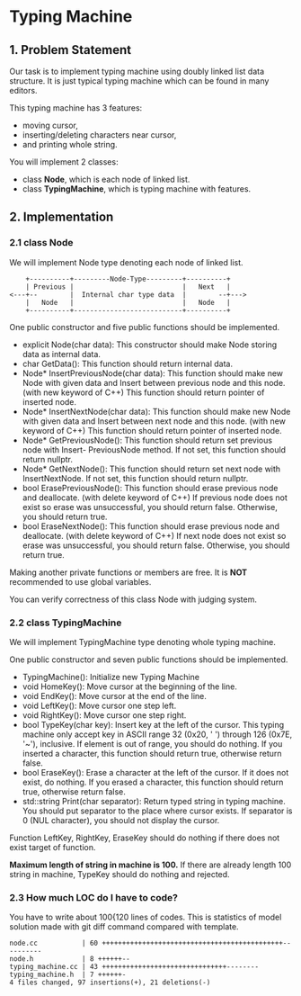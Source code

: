 # Typing Machine

## 1. Problem Statement
Our task is to implement typing machine using doubly linked list data structure. It is just
typical typing machine which can be found in many editors.

This typing machine has 3 features:

- moving cursor,
- inserting/deleting characters near cursor,
- and printing whole string.

You will implement 2 classes:

- class **Node**, which is each node of linked list.
- class **TypingMachine**, which is typing machine with features.


## 2. Implementation
### 2.1 class Node
We will implement Node type denoting each node of linked list.
```
    +----------+---------Node-Type---------+----------+
    | Previous |                           |   Next   |
<---+--        |  Internal char type data  |        --+--->
    |   Node   |                           |   Node   |
    +----------+---------------------------+----------+
```

  One public constructor and five public functions should be implemented.
  - explicit Node(char data): This constructor should make Node storing data as internal
  data.
  - char GetData(): This function should return internal data.
  - Node* InsertPreviousNode(char data): This function should make new Node with given data and Insert between previous node and this node. (with new keyword of C++) This function should return pointer of inserted node.
  - Node* InsertNextNode(char data): This function should make new Node with given
  data and Insert between next node and this node. (with new keyword of C++) This
  function should return pointer of inserted node.
  - Node* GetPreviousNode(): This function should return set previous node with Insert-
  PreviousNode method. If not set, this function should return nullptr.
  - Node* GetNextNode(): This function should return set next node with InsertNextNode.
  If not set, this function should return nullptr.
  - bool ErasePreviousNode(): This function should erase previous node and deallocate.
  (with delete keyword of C++) If previous node does not exist so erase was unsuccessful,
  you should return false. Otherwise, you should return true.
  - bool EraseNextNode(): This function should erase previous node and deallocate. (with
  delete keyword of C++) If next node does not exist so erase was unsuccessful, you should
  return false. Otherwise, you should return true.


Making another private functions or members are free. It is **NOT** recommended to use
global variables.

You can verify correctness of this class Node with judging system.

### 2.2 class TypingMachine
We will implement TypingMachine type denoting whole typing machine.

  One public constructor and seven public functions should be implemented.
  - TypingMachine(): Initialize new Typing Machine
  - void HomeKey(): Move cursor at the beginning of the line.
  - void EndKey(): Move cursor at the end of the line.
  - void LeftKey(): Move cursor one step left.
  - void RightKey(): Move cursor one step right.
  - bool TypeKey(char key): Insert key at the left of the cursor. This typing machine only accept key in ASCII range 32 (0x20, ' ') through 126 (0x7E, '~'), inclusive. If element is out of range, you should do nothing. If you inserted a character, this function should return true, otherwise return false.
  - bool EraseKey(): Erase a character at the left of the cursor. If it does not exist, do nothing. If you erased a character, this function should return true, otherwise return false.
  - std::string Print(char separator): Return typed string in typing machine. You should put separator to the place where cursor exists. If separator is 0 (NUL character), you should not display the cursor.

Function LeftKey, RightKey, EraseKey should do nothing if there does not exist target of
function.

**Maximum length of string in machine is 100.** If there are already length 100 string
in machine, TypeKey should do nothing and rejected.

### 2.3 How much LOC do I have to code?
You have to write about 100{120 lines of codes. This is statistics of model solution made with git diff command compared with template.
```
node.cc           | 60 +++++++++++++++++++++++++++++++++++++++++++++----------
node.h            | 8 ++++++--
typing_machine.cc | 43 +++++++++++++++++++++++++++++++--------
typing_machine.h  | 7 ++++++-
4 files changed, 97 insertions(+), 21 deletions(-)
```
